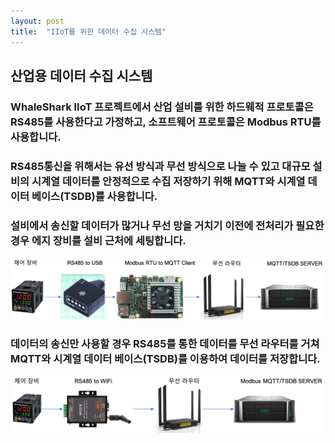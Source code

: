 ```yaml
---
layout: post
title:  "IIoT를 위한 데이터 수집 시스템"
---
```

## 산업용 데이터 수집 시스템
### WhaleShark IIoT 프로젝트에서 산업 설비를 위한 하드웨적 프로토콜은 RS485를 사용한다고 가정하고, 소프트웨어 프로토콜은 Modbus RTU를 사용합니다.
### RS485통신을 위해서는 유선 방식과 무선 방식으로 나눌 수 있고 대규모 설비의 시계열 데이터를 안정적으로 수집 저장하기 위해 MQTT와 시계열 데이터 베이스(TSDB)를 사용합니다.
### 설비에서 송신할 데이터가 많거나 무선 망을 거치기 이전에 전처리가 필요한 경우 에지 장비를 설비 근처에 세팅합니다.
![hf1](/assets/20200601_image/hardware_flow1.png)
### 데이터의 송신만 사용할 경우 RS485를 통한 데이터를 무선 라우터를 거쳐 MQTT와 시계열 데이터 베이스(TSDB)를 이용하여 데이터를 저장합니다.
![hf2](/assets/20200601_image/hardware_flow2.png)
